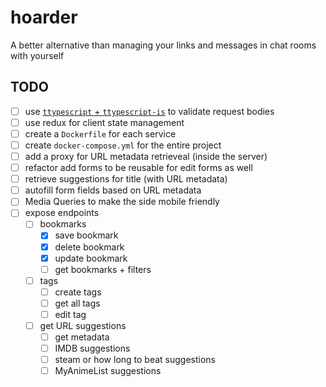# hoarder
A better alternative than managing your links and messages in chat rooms with yourself

## TODO

- [ ] use [`ttypescript` + `ttypescript-is`](https://stackoverflow.com/a/60824562) to validate request bodies
- [ ] use redux for client state management
- [ ] create a `Dockerfile` for each service
- [ ] create `docker-compose.yml` for the entire project
- [ ] add a proxy for URL metadata retrieveal (inside the server)
- [ ] refactor add forms to be reusable for edit forms as well
- [ ] retrieve suggestions for title (with URL metadata)
- [ ] autofill form fields based on URL metadata
- [ ] Media Queries to make the side mobile friendly
- [ ] expose endpoints
  - [ ] bookmarks 
    - [x] save bookmark
    - [x] delete bookmark
    - [x] update bookmark
    - [ ] get bookmarks + filters
  - [ ] tags
    - [ ] create tags
    - [ ] get all tags
    - [ ] edit tag 
  - [ ] get URL suggestions
    - [ ] get metadata
    - [ ] IMDB suggestions
    - [ ] steam or how long to beat suggestions
    - [ ] MyAnimeList suggestions